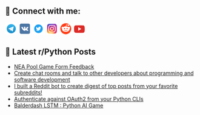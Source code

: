 ## 🔎 Connect with me:
[<img src="https://github.com/bullbesh/bullbesh/blob/main/images/Telegram.png" width="32" height="32" />](https://t.me/bullbesh)
[<img src="https://github.com/bullbesh/bullbesh/blob/main/images/VK.png" width="32" height="32" />](https://vk.com/bullbesh)
[<img src="https://github.com/bullbesh/bullbesh/blob/main/images/Twitter.png" width="32" height="32" />](https://twitter.com/bullbesh1)
[<img src="https://github.com/bullbesh/bullbesh/blob/main/images/Instagram.png" width="32" height="32" />](https://www.instagram.com/bullbesh)
[<img src="https://github.com/bullbesh/bullbesh/blob/main/images/Reddit.png" width="32" height="32" />](https://www.reddit.com/user/bullbesh)
[<img src="https://github.com/bullbesh/bullbesh/blob/main/images/YouTube.png" width="32" height="32" />](https://www.youtube.com/channel/UCtfjRs6uzgq5mfm8S06WTcg)

## 📕 Latest r/Python Posts
<!-- BLOG-POST-LIST:START -->
- [NEA Pool Game Form Feedback](https://www.reddit.com/r/Python/comments/18ekx00/nea_pool_game_form_feedback/)
- [Create chat rooms and talk to other developers about programming and software development](https://www.reddit.com/r/Python/comments/18eiok8/create_chat_rooms_and_talk_to_other_developers/)
- [I built a Reddit bot to create digest of top posts from your favorite subreddits!](https://www.reddit.com/r/Python/comments/18eg9vt/i_built_a_reddit_bot_to_create_digest_of_top/)
- [Authenticate against OAuth2 from your Python CLIs](https://www.reddit.com/r/Python/comments/18efjwe/authenticate_against_oauth2_from_your_python_clis/)
- [Balderdash LSTM : Python AI Game](https://www.reddit.com/r/Python/comments/18efddn/balderdash_lstm_python_ai_game/)
<!-- BLOG-POST-LIST:END -->
